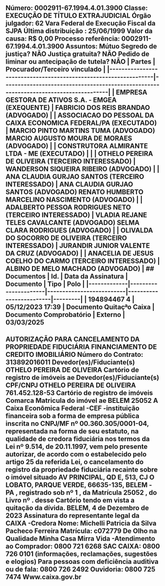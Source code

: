 ## Número: 0002911-67.1994.4.01.3900 Classe: EXECUÇÃO DE TÍTULO EXTRAJUDICIAL Órgão julgador: 62 Vara Federal de Execução Fiscal da SJPA Última distribuição : 25/06/1999 Valor da causa: R$ 0,00 Processo referência: 0002911-67.1994.4.01.3900 Assuntos: Mútuo Segredo de justiça? NÃO Justiça gratuita? NÃO Pedido de liminar ou antecipação de tutela? NÃO | Partes | Procurador/Terceiro vinculado | |-----------------------------------------------------------------|--------------------------------------------------------------------------------------| | EMPRESA GESTORA DE ATIVOS S.A. - EMGEA (EXEQUENTE) | FABRICIO DOS REIS BRANDAO (ADVOGADO) | | ASSOCIACAO DO PESSOAL DA CAIXA ECONOMICA FEDERAL/PA (EXECUTADO) | MARCIO PINTO MARTINS TUMA (ADVOGADO) MARCIO AUGUSTO MOURA DE MORAES (ADVOGADO) | | CONSTRUTORA ALMIRANTE LTDA - ME (EXECUTADO) | | | OTHELO PEREIRA DE OLIVEIRA (TERCEIRO INTERESSADO) | WANDERSON SIQUEIRA RIBEIRO (ADVOGADO) | | ANA CLAUDIA GURJAO SANTOS (TERCEIRO INTERESSADO) | ANA CLAUDIA GURJAO SANTOS (ADVOGADO) RENATO HUMBERTO MARCELINO NASCIMENTO (ADVOGADO) | | ADALBERTO PESSOA RODRIGUES NETO (TERCEIRO INTERESSADO) | VLADIA REJANE TELES CAVALCANTE (ADVOGADO) SELMA CLARA RODRIGUES (ADVOGADO) | | OLIVALDA DO SOCORRO DE OLIVEIRA (TERCEIRO INTERESSADO) | JURANDIR JUNIOR VALENTE DA CRUZ (ADVOGADO) | | ANACELIA DE JESUS COELHO DO CARMO (TERCEIRO INTERESSADO) | ALBINO DE MELO MACHADO (ADVOGADO) | ## Documentos | Id. | Data da Assinatura | Documento | Tipo | Polo | |-------------|----------------------|--------------------------|-------------------------|---------| | 194894467 4 | 05/12/2023 17:39 | Documento Quitaçªo Caixa | Documento Comprobatório | Externo | 03/03/2025

## AUTORIZAÇÃO PARA CANCELAMENTO DA PROPRIEDADE FIDUCIÁRIA FINANCIAMENTO DE CREDITO IMOBILIÁRIO Número do Contrato: 313892016011 Devedor(es)/Fiduciante(s) OTHELO PEREIRA DE OLIVEIRA Cartório de registro de imóveis ae Devedor(es)/Fiduciante(s) CPF/CNPJ OTHELO PEREIRA DE OLIVEIRA 761.452.128-53 Cartório de registro de imóveis Comarca Matricula do imóvel ae BELEM 25052 A Caixa Econômica Federal -CEF -instituição financeira sob a forma de empresa pública inscrita no CNPJ/MF nº 00.360.305/0001-04, representada na forma de seu estatuto, na qualidade de credora fiduciária nos termos da Lei nº 9.514, de 20.11.1997, vem pelo presente autorizar, de acordo com o estabelecido pelo artigo 25 da referida Lei, o cancelamento do registro da propriedade fiduciária recainte sobre o imóvel situado AV PRINCIPAL, QD E, 513, CJ O LOBATO, PARQUE VERDE, 66635-135, BELEM -PA , registrado sob nº 1 , da Matrícula 25052 , do Livro nº . desse Cartório tendo em vista a quitação da dívida. BELEM, 4 de Dezembro de 2023 Assinatura do representante legal da CAIXA -Credora Nome: Michelli Patricia da Silva Pacheco Ferreira Matrícula: c072779 De Olho na Qualidade Minha Casa Mirra Vida -Atendimento ao Comprador: 0800 721 6268 SAC CAIXA: 0800 726 0101 (informações, reclamações, sugestões e elogios) Para pessoas com deficiência auditiva ou de fala: 0800 726 2492 Ouvidoria: 0800 725 7474 Www.caixa.gov.br

